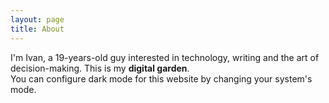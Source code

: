 ```yaml
---
layout: page
title: About
---
```


<p class="magicbox">
  I'm Ivan, a 19-years-old guy interested in technology, writing and the art of decision-making️. This is my <b>digital garden</b>.
  <br>You can configure dark mode for this website by changing your system's mode.
</p>

